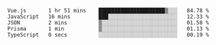 <!--START_SECTION:waka-->

```text
Vue.js       1 hr 51 mins    █████████████████████▒░░░   84.78 %
JavaScript   16 mins         ███░░░░░░░░░░░░░░░░░░░░░░   12.33 %
JSON         2 mins          ▒░░░░░░░░░░░░░░░░░░░░░░░░   01.58 %
Prisma       1 min           ▒░░░░░░░░░░░░░░░░░░░░░░░░   01.13 %
TypeScript   0 secs          ░░░░░░░░░░░░░░░░░░░░░░░░░   00.19 %
```

<!--END_SECTION:waka-->

